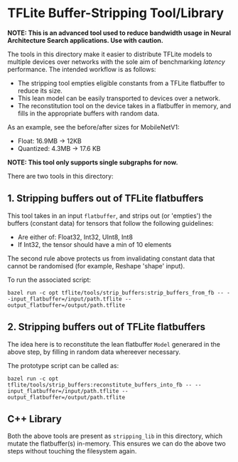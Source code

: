 # TFLite Buffer-Stripping Tool/Library

**NOTE: This is an advanced tool used to reduce bandwidth usage in Neural
Architecture Search applications. Use with caution.**

The tools in this directory make it easier to distribute TFLite models to
multiple devices over networks with the sole aim of benchmarking *latency*
performance. The intended workflow is as follows:

*   The stripping tool empties eligible constants from a TFLite flatbuffer to
    reduce its size.
*   This lean model can be easily transported to devices over a network.
*   The reconstitution tool on the device takes in a flatbuffer in memory, and
    fills in the appropriate buffers with random data.

As an example, see the before/after sizes for MobileNetV1:

*   Float: 16.9MB -> 12KB
*   Quantized: 4.3MB -> 17.6 KB

**NOTE: This tool only supports single subgraphs for now.**

There are two tools in this directory:

## 1. Stripping buffers out of TFLite flatbuffers

This tool takes in an input `flatbuffer`, and strips out (or 'empties') the
buffers (constant data) for tensors that follow the following guidelines:

*   Are either of: Float32, Int32, UInt8, Int8
*   If Int32, the tensor should have a min of 10 elements

The second rule above protects us from invalidating constant data that cannot be
randomised (for example, Reshape 'shape' input).

To run the associated script:

```
bazel run -c opt tflite/tools/strip_buffers:strip_buffers_from_fb -- --input_flatbuffer=/input/path.tflite --output_flatbuffer=/output/path.tflite
```

## 2. Stripping buffers out of TFLite flatbuffers

The idea here is to reconstitute the lean flatbuffer `Model` generared in the
above step, by filling in random data whereever necessary.

The prototype script can be called as:

```
bazel run -c opt tflite/tools/strip_buffers:reconstitute_buffers_into_fb -- --input_flatbuffer=/input/path.tflite --output_flatbuffer=/output/path.tflite
```

## C++ Library

Both the above tools are present as `stripping_lib` in this directory, which
mutate the flatbuffer(s) in-memory. This ensures we can do the above two steps
without touching the filesystem again.
